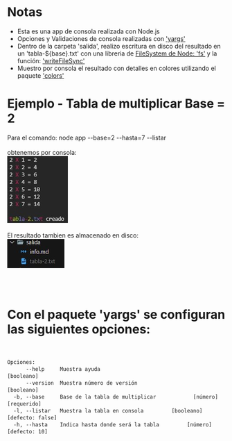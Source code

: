 # Notas
<ul>
    <li>Esta es una app de consola realizada con Node.js</li>
    <li>Opciones y Validaciones de consola realizadas con <a href="https://www.npmjs.com/package/yargs"> 'yargs'</a></li>
    <li>Dentro de la carpeta 'salida', realizo escritura en disco del resultado en un 'tabla-${base}.txt' con una libreria de <a href="https://nodejs.org/dist/latest-v14.x/docs/api/fs.html">FileSystem de Node: 'fs'</a> y la función: <a href="https://nodejs.org/dist/latest-v14.x/docs/api/fs.html#fs_fs_writefilesync_file_data_options">'writeFileSync'</a></li>
    <li>Muestro por consola el resultado con detalles en colores utilizando el paquete <a href="https://www.npmjs.com/package/colors"> 'colors'</a></li>
  </ul>

# Ejemplo - Tabla de multiplicar Base = 2
 <p>Para el comando: <bold>node app --base=2 --hasta=7 --listar </bold>
 <br>
 <br>
 obtenemos por consola:
 <br>
 <img src="./img/example_table_2.JPG" />
 <br>
 <br>
 El resultado tambien es almacenado en disco:
 <br>
 <img src="./img/almacenamiento_example_table_2.JPG" />
 <br>
 <br>
 </p>
<br>

#  Con el paquete 'yargs' se configuran las siguientes opciones:
<br>

```
Opciones:
      --help     Muestra ayuda                                        [booleano]
      --version  Muestra número de versión                            [booleano]
  -b, --base     Base de la tabla de multiplicar            [número] [requerido]
  -l, --listar   Muestra la tabla en consola         [booleano] [defecto: false]
  -h, --hasta    Indica hasta donde será la tabla         [número] [defecto: 10]
```
